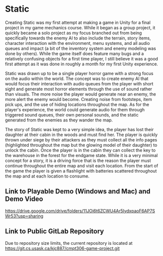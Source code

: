# Static 
Creating Static was my first attempt at making a game in Unity for a final project in my game mechanics course. While it began as a group project, it quickly became a solo project as my focus branched out from being specifically towards the enemy AI to also include the terrain, story items, character interaction with the environment, menu systems, and all audio queues and impact (a bit of the inventory system and enemy modeling was done by others). While the game itself does feature many bugs and a relatively confusing objects for a first time player, I still believe it was a good first attempt as it was done in roughly a month for my first Unity experience.
 
Static was drawn up to be a single player horror game with a strong focus on the audio within the world. The concept was to create enemy AI that would focus their interaction with audio queues from the player with short sight and generate most horror elements through the use of sound rather than visuals. The more noise the player would generate near an enemy, the more alert the enemy would become. Creating noise from footsteps, item pick ups, and the use of hiding locations throughout the map. As for the player's experience, the world could generate audio for them through triggered sound queues, their own personal sounds, and the static generated from the enemies as they wander the map. 

The story of Static was kept to a very simple idea, the player has lost their daughter at their cabin in the woods and must find her. The player is quickly thrown under siege by their attackers as they must collect all the info pages (highlighted throughout the map but the glowing model of their daughter) to unlock the cabin. Once the player is in the cabin they can collect the key to the warehouse in the forest for the endgame state. While it is a very minimal concept for a story, it is a driving force that is the reason the player must continue throughout the entire map and visit each location. From the start of the game the player is given a flashlight with batteries scattered throughout the map and at each location to consume. 

## Link to Playable Demo (Windows and Mac) and Demo Video
https://drive.google.com/drive/folders/11JOi6t6ZCWU4Ar5IydxpaoF6AP7SWr53?usp=sharing

## Link to Public GitLab Repository
Due to repository size limits, the current repository is located at https://git.cs.usask.ca/kjc887/cmpt306-game-project.git 
